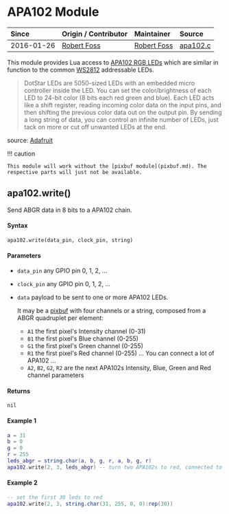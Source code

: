 # APA102 Module
| Since  | Origin / Contributor  | Maintainer  | Source  |
| :----- | :-------------------- | :---------- | :------ |
| 2016-01-26 | [Robert Foss](https://github.com/robertfoss)| [Robert Foss](https://github.com/robertfoss)| [apa102.c](../../app/modules/apa102.c)|

This module provides Lua access to [APA102 RGB LEDs](https://youtu.be/UYvC-hukz-0) which are similar in function to the common [WS2812](ws2812) addressable LEDs.

> DotStar LEDs are 5050-sized LEDs with an embedded micro controller inside the LED. You can set the color/brightness of each LED to 24-bit color (8 bits each red green and blue). Each LED acts like a shift register, reading incoming color data on the input pins, and then shifting the previous color data out on the output pin. By sending a long string of data, you can control an infinite number of LEDs, just tack on more or cut off unwanted LEDs at the end.

source: [Adafruit](https://www.adafruit.com/products/2343)

!!! caution

    This module will work without the [pixbuf module](pixbuf.md). The respective parts will just not be available.

## apa102.write()
Send ABGR data in 8 bits to a APA102 chain.

#### Syntax
`apa102.write(data_pin, clock_pin, string)`

#### Parameters
- `data_pin` any GPIO pin 0, 1, 2, ...
- `clock_pin` any GPIO pin 0, 1, 2, ...
- `data` payload to be sent to one or more APA102 LEDs.

  It may be a [pixbuf](pixbuf) with four channels or a string,
  composed from a ABGR quadruplet per element:

    - `A1` the first pixel's Intensity channel (0-31)
    - `B1` the first pixel's Blue channel (0-255)<br />
    - `G1` the first pixel's Green channel (0-255)
    - `R1` the first pixel's Red channel (0-255)
    ... You can connect a lot of APA102 ...
    - `A2`, `B2`, `G2`, `R2` are the next APA102s Intensity, Blue, Green and Red channel parameters

#### Returns
`nil`

#### Example 1
```lua
a = 31
b = 0
g = 0
r = 255
leds_abgr = string.char(a, b, g, r, a, b, g, r)
apa102.write(2, 3, leds_abgr) -- turn two APA102s to red, connected to data_pin 2 and clock_pin 3
```

#### Example 2
```lua
-- set the first 30 leds to red
apa102.write(2, 3, string.char(31, 255, 0, 0):rep(30))
```
